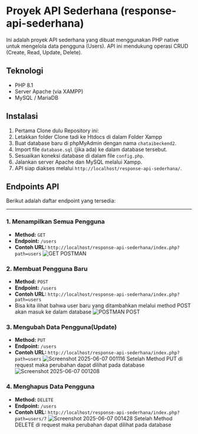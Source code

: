 # Proyek API Sederhana (response-api-sederhana)

Ini adalah proyek API sederhana yang dibuat menggunakan PHP native untuk mengelola data pengguna (Users). API ini mendukung operasi CRUD (Create, Read, Update, Delete).

## Teknologi
* PHP 8.1
* Server Apache (via XAMPP)
* MySQL / MariaDB

## Instalasi
1.  Pertama Clone dulu Repository ini:
2.  Letakkan folder Clone tadi ke Htdocs di dalam Folder Xampp
3.  Buat database baru di phpMyAdmin dengan nama `chataibeckend2`.
4.  Import file `database.sql` (jika ada) ke dalam database tersebut.
5.  Sesuaikan koneksi database di dalam file `config.php`.
6.  Jalankan server Apache dan MySQL melalui Xampp.
7.  API siap diakses melalui `http://localhost/response-api-sederhana/`.

## Endpoints API

Berikut adalah daftar endpoint yang tersedia:

---

### 1. Menampilkan Semua Pengguna
* **Method:** `GET`
* **Endpoint:** `/users`
* **Contoh URL:** `http://localhost/response-api-sederhana/index.php?path=users`
 ![GET POSTMAN](https://github.com/user-attachments/assets/1e27534f-17c6-4358-9d36-605d2ef78d53)


### 2. Membuat Pengguna Baru
* **Method:** `POST`
* **Endpoint:** `/users`
* **Contoh URL:** `http://localhost/response-api-sederhana/index.php?path=users`
*  Bisa kita ilihat bahwa user baru yang ditambahkan melalui method POST akan masuk ke dalam database
 ![POSTMAN POST](https://github.com/user-attachments/assets/879aa177-9b13-433d-b2b5-3414f3fdaecb)


### 3. Mengubah Data Pengguna(Update)
* **Method:** `PUT`
* **Endpoint:** `/users`
* **Contoh URL:** `http://localhost/response-api-sederhana/index.php?path=users`
  ![Screenshot 2025-06-07 001116](https://github.com/user-attachments/assets/d6a8f5e3-5a77-4d17-9d6b-5b657b94e2af)
  Setelah Method PUT di request maka perubahan dapat dilihat pada database
  ![Screenshot 2025-06-07 001208](https://github.com/user-attachments/assets/4259a1a8-629a-4fda-ae33-d3c8e720a7f0)

### 4. Menghapus Data Pengguna
* **Method:** `DELETE`
* **Endpoint:** `/users`
* **Contoh URL:** `http://localhost/response-api-sederhana/index.php?path=users/7`
  ![Screenshot 2025-06-07 001428](https://github.com/user-attachments/assets/baa01407-1826-4071-bf65-484b455f0522)
   Setelah Method DELETE di request maka perubahan dapat dilihat pada database
  




  

  


